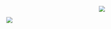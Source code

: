 
<p align="center"><img src="https://media.giphy.com/media/fsvV4iLHI9j5Rw2LRh/giphy-downsized-large.gif"></p>


<a href = "https://www.notion.so/saehim/444a0f78843b4ef7b4c477ffd7da222c?v=176f6517fe3e40dba1a898756224b609">
<img src="https://img.shields.io/badge/notion-000000?style=for-the-badge&logo=today%I%learned&logoColor=white">
</a>
  
<!--
**new-pow/new-pow** is a ✨ _special_ ✨ repository because its `README.md` (this file) appears on your GitHub profile.

Here are some ideas to get you started:

- 🔭 I’m currently working on ...
- 🌱 I’m currently learning ...
- 👯 I’m looking to collaborate on ...
- 🤔 I’m looking for help with ...
- 💬 Ask me about ...
- 📫 How to reach me: ...
- 😄 Pronouns: ...
- ⚡ Fun fact: ...
-->
